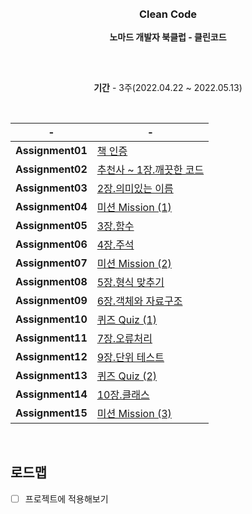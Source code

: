 
<div id="top"></div>

<br />
<br />

<div align="center">
<h3 align="center">Clean Code</h3>

**노마드 개발자 북클럽 - 클린코드**            

</div>

##

<div align="center">
            
<br>

**기간** - 3주(2022.04.22 ~ 2022.05.13)
            
<br>


|-|-|
|:---:|---|
|**Assignment01**|[책 인증](https://github.com/jiwonss/clean-code/blob/main/TIL/Assignment01.md)|
|**Assignment02**|[추천사 ~ 1장.깨끗한 코드](https://github.com/jiwonss/clean-code/blob/main/TIL/Assignment02.md)|
|**Assignment03**|[2장.의미있는 이름](https://github.com/jiwonss/clean-code/blob/main/TIL/Assignment03.md)|
|**Assignment04**|[미션 Mission (1)](https://github.com/jiwonss/clean-code/blob/main/TIL/Assignment04.md)|
|**Assignment05**|[3장.함수](https://github.com/jiwonss/clean-code/blob/main/TIL/Assignment05.md)|
|**Assignment06**|[4장.주석](https://github.com/jiwonss/clean-code/blob/main/TIL/Assignment06.md)|
|**Assignment07**|[미션 Mission (2)](https://github.com/jiwonss/clean-code/blob/main/TIL/Assignment07.md)|
|**Assignment08**|[5장.형식 맞추기](https://github.com/jiwonss/clean-code/blob/main/TIL/Assignment08.md)|
|**Assignment09**|[6장.객체와 자료구조](https://github.com/jiwonss/clean-code/blob/main/TIL/Assignment09.md)|
|**Assignment10**|[퀴즈 Quiz (1)](https://github.com/jiwonss/clean-code/blob/main/TIL/Assignment10.md)|
|**Assignment11**|[7장.오류처리](https://github.com/jiwonss/clean-code/blob/main/TIL/Assignment11.md)|
|**Assignment12**|[9장.단위 테스트](https://github.com/jiwonss/clean-code/blob/main/TIL/Assignment12.md)|
|**Assignment13**|[퀴즈 Quiz (2)](https://github.com/jiwonss/clean-code/blob/main/TIL/Assignment13.md)|
|**Assignment14**|[10장.클래스](https://github.com/jiwonss/clean-code/blob/main/TIL/Assignment14.md)|
|**Assignment15**|[미션 Mission (3)](https://github.com/jiwonss/clean-code/blob/main/TIL/Assignment15.md)|

</div>         

<br>
            
## 로드맵
- [ ] 프로젝트에 적용해보기
            
